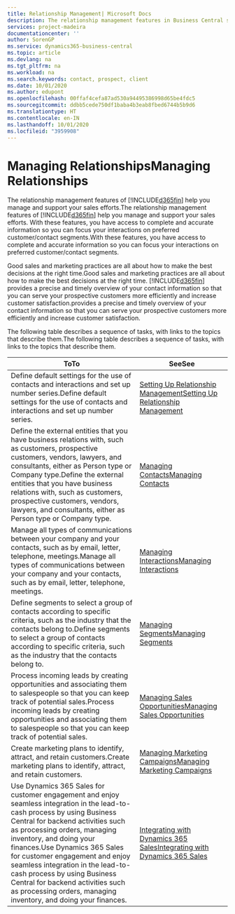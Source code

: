 ```yaml
---
title: Relationship Management| Microsoft Docs
description: The relationship management features in Business Central support your sales efforts and let you access information about contacts and prospects so you can serve customers efficiently.
services: project-madeira
documentationcenter: ''
author: SorenGP
ms.service: dynamics365-business-central
ms.topic: article
ms.devlang: na
ms.tgt_pltfrm: na
ms.workload: na
ms.search.keywords: contact, prospect, client
ms.date: 10/01/2020
ms.author: edupont
ms.openlocfilehash: 00ffaf4cefa87ad530a94495386998d65be4fdc5
ms.sourcegitcommit: ddbb5cede750df1baba4b3eab8fbed6744b5b9d6
ms.translationtype: HT
ms.contentlocale: en-IN
ms.lasthandoff: 10/01/2020
ms.locfileid: "3959908"
---
```

# <a name="managing-relationships"></a><span data-ttu-id="1e1e7-103">Managing Relationships</span><span class="sxs-lookup"><span data-stu-id="1e1e7-103">Managing Relationships</span></span>
<span data-ttu-id="1e1e7-104">The relationship management features of [!INCLUDE[d365fin](includes/d365fin_md.md)] help you manage and support your sales efforts.</span><span class="sxs-lookup"><span data-stu-id="1e1e7-104">The relationship management features of [!INCLUDE[d365fin](includes/d365fin_md.md)] help you manage and support your sales efforts.</span></span> <span data-ttu-id="1e1e7-105">With these features, you have access to complete and accurate information so you can focus your interactions on preferred customer/contact segments.</span><span class="sxs-lookup"><span data-stu-id="1e1e7-105">With these features, you have access to complete and accurate information so you can focus your interactions on preferred customer/contact segments.</span></span>

<span data-ttu-id="1e1e7-106">Good sales and marketing practices are all about how to make the best decisions at the right time.</span><span class="sxs-lookup"><span data-stu-id="1e1e7-106">Good sales and marketing practices are all about how to make the best decisions at the right time.</span></span> [!INCLUDE[d365fin](includes/d365fin_md.md)] <span data-ttu-id="1e1e7-107">provides a precise and timely overview of your contact information so that you can serve your prospective customers more efficiently and increase customer satisfaction.</span><span class="sxs-lookup"><span data-stu-id="1e1e7-107">provides a precise and timely overview of your contact information so that you can serve your prospective customers more efficiently and increase customer satisfaction.</span></span>

<span data-ttu-id="1e1e7-108">The following table describes a sequence of tasks, with links to the topics that describe them.</span><span class="sxs-lookup"><span data-stu-id="1e1e7-108">The following table describes a sequence of tasks, with links to the topics that describe them.</span></span>  

| <span data-ttu-id="1e1e7-109">To</span><span class="sxs-lookup"><span data-stu-id="1e1e7-109">To</span></span> | <span data-ttu-id="1e1e7-110">See</span><span class="sxs-lookup"><span data-stu-id="1e1e7-110">See</span></span> |
| --- | --- |
|<span data-ttu-id="1e1e7-111">Define default settings for the use of contacts and interactions and set up number series.</span><span class="sxs-lookup"><span data-stu-id="1e1e7-111">Define default settings for the use of contacts and interactions and set up number series.</span></span>|[<span data-ttu-id="1e1e7-112">Setting Up Relationship Management</span><span class="sxs-lookup"><span data-stu-id="1e1e7-112">Setting Up Relationship Management</span></span>](marketing-setup-marketing.md)|
|<span data-ttu-id="1e1e7-113">Define the external entities that you have business relations with, such as customers, prospective customers, vendors, lawyers, and consultants, either as Person type or Company type.</span><span class="sxs-lookup"><span data-stu-id="1e1e7-113">Define the external entities that you have business relations with, such as customers, prospective customers, vendors, lawyers, and consultants, either as Person type or Company type.</span></span>|[<span data-ttu-id="1e1e7-114">Managing Contacts</span><span class="sxs-lookup"><span data-stu-id="1e1e7-114">Managing Contacts</span></span>](marketing-contacts.md)|
|<span data-ttu-id="1e1e7-115">Manage all types of communications between your company and your contacts, such as by email, letter, telephone, meetings.</span><span class="sxs-lookup"><span data-stu-id="1e1e7-115">Manage all types of communications between your company and your contacts, such as by email, letter, telephone, meetings.</span></span>|[<span data-ttu-id="1e1e7-116">Managing Interactions</span><span class="sxs-lookup"><span data-stu-id="1e1e7-116">Managing Interactions</span></span>](marketing-interactions.md)|
|<span data-ttu-id="1e1e7-117">Define segments to select a group of contacts according to specific criteria, such as the industry that the contacts belong to.</span><span class="sxs-lookup"><span data-stu-id="1e1e7-117">Define segments to select a group of contacts according to specific criteria, such as the industry that the contacts belong to.</span></span>|[<span data-ttu-id="1e1e7-118">Managing Segments</span><span class="sxs-lookup"><span data-stu-id="1e1e7-118">Managing Segments</span></span>](marketing-segments.md)|
|<span data-ttu-id="1e1e7-119">Process incoming leads by creating opportunities and associating them to salespeople so that you can keep track of potential sales.</span><span class="sxs-lookup"><span data-stu-id="1e1e7-119">Process incoming leads by creating opportunities and associating them to salespeople so that you can keep track of potential sales.</span></span>|[<span data-ttu-id="1e1e7-120">Managing Sales Opportunities</span><span class="sxs-lookup"><span data-stu-id="1e1e7-120">Managing Sales Opportunities</span></span>](marketing-manage-sales-opportunities.md)|
|<span data-ttu-id="1e1e7-121">Create marketing plans to identify, attract, and retain customers.</span><span class="sxs-lookup"><span data-stu-id="1e1e7-121">Create marketing plans to identify, attract, and retain customers.</span></span>|[<span data-ttu-id="1e1e7-122">Managing Marketing Campaigns</span><span class="sxs-lookup"><span data-stu-id="1e1e7-122">Managing Marketing Campaigns</span></span>](marketing-campaigns.md)|
|<span data-ttu-id="1e1e7-123">Use Dynamics 365 Sales for customer engagement and enjoy seamless integration in the lead-to-cash process by using Business Central for backend activities such as processing orders, managing inventory, and doing your finances.</span><span class="sxs-lookup"><span data-stu-id="1e1e7-123">Use Dynamics 365 Sales for customer engagement and enjoy seamless integration in the lead-to-cash process by using Business Central for backend activities such as processing orders, managing inventory, and doing your finances.</span></span>|[<span data-ttu-id="1e1e7-124">Integrating with Dynamics 365 Sales</span><span class="sxs-lookup"><span data-stu-id="1e1e7-124">Integrating with Dynamics 365 Sales</span></span>](marketing-integrate-dynamicscrm.md)|

